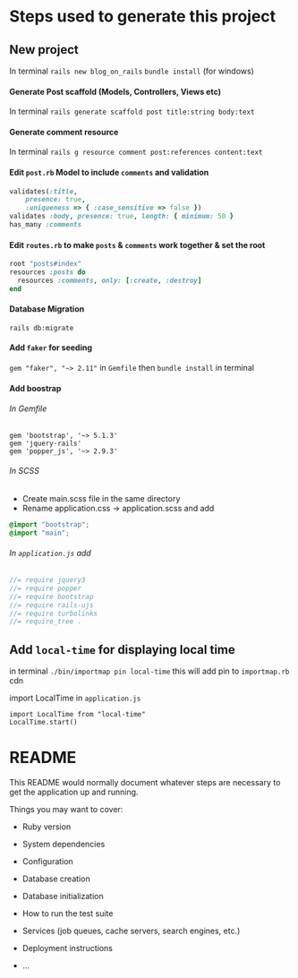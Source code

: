 # Steps used to generate this project

## New project

In terminal
`rails new blog_on_rails`
`bundle install` (for windows)

#### Generate Post scaffold (Models, Controllers, Views etc)

In terminal `rails generate scaffold post title:string body:text`

#### Generate comment resource

In terminal `rails g resource comment post:references content:text`

#### Edit `post.rb` Model to include `comments` and validation

```rb
validates(:title,
    presence: true,
    :uniqueness => { :case_sensitive => false })
validates :body, presence: true, length: { minimum: 50 }
has_many :comments
```

#### Edit `routes.rb` to make `posts` & `comments` work together & set the root

```rb
root "posts#index"
resources :posts do
  resources :comments, only: [:create, :destroy]
end
```

#### Database Migration

`rails db:migrate`

#### Add `faker` for seeding

`gem "faker", "~> 2.11"` in `Gemfile` then
`bundle install` in terminal

#### Add boostrap

###### In Gemfile

```
gem 'bootstrap', '~> 5.1.3'
gem 'jquery-rails'
gem 'popper_js', '~> 2.9.3'
```

###### In SCSS

- Create main.scss file in the same directory
- Rename application.css -> application.scss and add

```scss
@import "bootstrap";
@import "main";
```

###### In `application.js` add

```js
//= require jquery3
//= require popper
//= require bootstrap
//= require rails-ujs
//= require turbolinks
//= require_tree .
```

## Add `local-time` for displaying local time

in terminal
`./bin/importmap pin local-time`
this will add pin to `importmap.rb` cdn

import LocalTime in `application.js`

```
import LocalTime from "local-time"
LocalTime.start()
```

# README

This README would normally document whatever steps are necessary to get the
application up and running.

Things you may want to cover:

- Ruby version

- System dependencies

- Configuration

- Database creation

- Database initialization

- How to run the test suite

- Services (job queues, cache servers, search engines, etc.)

- Deployment instructions

- ...

```

```
